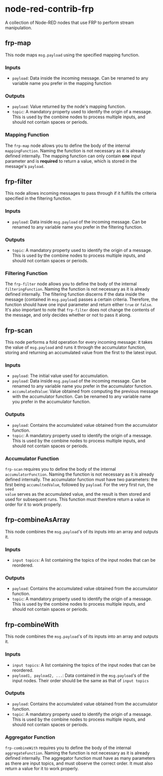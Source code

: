 # node-red-contrib-frp
A collection of Node-RED nodes that use FRP to perform stream manipulation.

## frp-map  
This node maps <code>msg.payload</code> using the specified mapping function.
### Inputs
- <code>payload</code>: Data inside the incoming message. Can be renamed to any variable name you prefer in the mapping function
### Outputs
- <code>payload</code>: Value returned by the node's mapping function.
- <code>topic</code>: A mandatory property used to identify the origin of a message. This is used by the combine nodes to process multiple inputs, and should not contain spaces or periods.
### Mapping Function
The <code>frp-map</code> node allows you to define the body of the internal <code>mappingFunction</code>. Naming the function is not necessary as it is already defined internally. The mapping function can only contain <b>one</b> input parameter and is <b>required</b> to return a value, which is stored in the message's <code>payload</code>.

## frp-filter  
This node allows incoming messages to pass through if it fulfills the criteria specified in the filtering function.

### Inputs
- <code>payload</code>: Data inside <code>msg.payload</code> of the incoming message. Can be renamed to any variable name you prefer in the filtering function.
### Outputs
- <code>topic</code>: A mandatory property used to identify the origin of a message. This is used by the combine nodes to process multiple inputs, and should not contain spaces or periods.
### Filtering Function
The <code>frp-filter</code> node allows you to define the body of the internal <code>filteringFunction</code>. Naming the function is not necessary as it is already defined internally.
The filtering function discerns if the data inside the message (contained in <code>msg.payload</code>) passes a certain criteria. Therefore, the function should have one input parameter and return either <code>true</code> or <code>false</code>. It's also important to note that <code>frp-filter</code> does not change the contents of the message, and only decides whether or not to pass it along.


## frp-scan  
This node performs a fold operation for every incoming message: it takes the value of <code>msg.payload</code> and runs it through the accumulator function, storing and returning an accumulated value from the first to the latest input.

### Inputs
- <code>payload</code>: The initial value used for accumulation.
- <code>payload</code>: Data inside <code>msg.payload</code> of the incoming message. Can be renamed to any variable name you prefer in the accumulator function.
- <code>accumulatedValue</code>: Value obtained from computing the previous message with the accumulator function. Can be renamed to any variable name you prefer in the accumulator function.

### Outputs
- <code>payload</code>: Contains the accumulated value obtained from the accumulator function.
- <code>topic</code>: A mandatory property used to identify the origin of a message. This is used by the combine nodes to process multiple inputs, and should not contain spaces or periods.

### Accumulator Function
<code>frp-scan</code> requires you to define the body of the internal <code>accumulatorFunction</code>. Naming the function is not necessary as it is already defined internally. The accumulator function must have two parameters: the first being <code>accumultedValue</code>, followed by <code>payload</code>. For the very first run, the <code>seed value</code> serves as the accumulated value, and the result is then stored and used for subsequent runs. This function must therefore return a value in order for it to work properly.

## frp-combineAsArray
This node combines the <code>msg.payload</code>'s of its inputs into an array and outputs it.

### Inputs
- <code>input topics</code>: A list containing the topics of the input nodes that can be reordered.

### Outputs
- <code>payload</code>: Contains the accumulated value obtained from the accumulator function.
- <code>topic</code>: A mandatory property used to identify the origin of a message. This is used by the combine nodes to process multiple inputs, and should not contain spaces or periods.

## frp-combineWith 
This node combines the <code>msg.payload</code>'s of its inputs into an array and outputs it.

### Inputs
- <code>input topics</code>: A list containing the topics of the input nodes that can be reordered.
- <code>payload1, payload2, ...</code>: Data contained in the <code>msg.payload</code>'s of the input nodes. Their order should be the same as that of <code>input topics</code> 

### Outputs
- <code>payload</code>: Contains the accumulated value obtained from the accumulator function.
- <code>topic</code>: A mandatory property used to identify the origin of a message. This is used by the combine nodes to process multiple inputs, and should not contain spaces or periods.

### Aggregator Function
<code>frp-combineWith</code> requires you to define the body of the internal <code>aggregateFunction</code>. Naming the function is not necessary as it is already defined internally. The aggregator function must have as many parameters as there are input topics, and must observe the correct order. It must also return a value for it to work properly.
